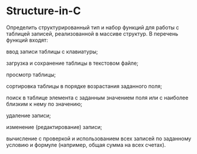 # Structure-in-C
Определить структурированный тип и набор функций для работы с таблицей записей, реализованной в массиве структур. В перечень функций входят:

ввод записи таблицы с клавиатуры;

загрузка и сохранение таблицы в текстовом файле;

просмотр таблицы;

сортировка таблицы в порядке возрастания заданного поля;

поиск в таблице элемента с заданным значением поля или с наиболее близким к нему по значению;

удаление записи;

изменение (редактирование) записи;

вычисление с проверкой и использованием всех записей по заданному условию и формуле (например, общая сумма на всех счетах).

